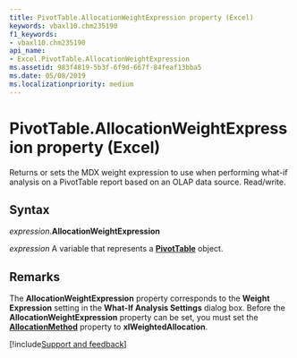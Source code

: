 ```yaml
---
title: PivotTable.AllocationWeightExpression property (Excel)
keywords: vbaxl10.chm235190
f1_keywords:
- vbaxl10.chm235190
api_name:
- Excel.PivotTable.AllocationWeightExpression
ms.assetid: 983f4819-5b3f-6f9d-667f-84feaf13bba5
ms.date: 05/08/2019
ms.localizationpriority: medium
---
```



# PivotTable.AllocationWeightExpression property (Excel)

Returns or sets the MDX weight expression to use when performing what-if analysis on a PivotTable report based on an OLAP data source. Read/write.


## Syntax

_expression_.**AllocationWeightExpression**

_expression_ A variable that represents a **[PivotTable](Excel.PivotTable.md)** object.


## Remarks

The **AllocationWeightExpression** property corresponds to the **Weight Expression** setting in the **What-If Analysis Settings** dialog box. Before the **AllocationWeightExpression** property can be set, you must set the **[AllocationMethod](Excel.PivotTable.AllocationMethod.md)** property to **xlWeightedAllocation**.




[!include[Support and feedback](~/includes/feedback-boilerplate.md)]